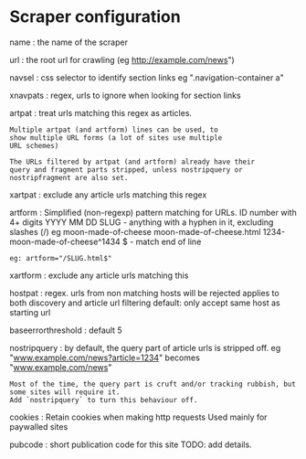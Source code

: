 # Scraper configuration


name
:   the name of the scraper

url
:   the root url for crawling (eg http://example.com/news")

navsel
:   css selector to identify section links
    eg ".navigation-container a"

xnavpats
:   regex, urls to ignore when looking for section links

artpat
:   treat urls matching this regex as articles.

    Multiple artpat (and artform) lines can be used, to
    show multiple URL forms (a lot of sites use multiple
    URL schemes)

    The URLs filtered by artpat (and artform) already have their
    query and fragment parts stripped, unless nostripquery or
    nostripfragment are also set.

xartpat
:   exclude any article urls matching this regex

artform
:   Simplified (non-regexp) pattern matching for URLs.
    ID    number with 4+ digits
    YYYY
    MM
    DD
    SLUG   - anything with a hyphen in it, excluding slashes (/)
             eg moon-made-of-cheese
             moon-made-of-cheese.html
             1234-moon-made-of-cheese^1434
    $      - match end of line

    eg: artform="/SLUG.html$"


xartform
:   exclude any article urls matching this

hostpat
:   regex. urls from non matching hosts will be rejected
    applies to both discovery and article url filtering
    default: only accept same host as starting url

baseerrorthreshold
:   default 5

nostripquery
:   by default, the query part of article urls is stripped off.
    eg "www.example.com/news?article=1234" becomes "www.example.com/news"

    Most of the time, the query part is cruft and/or tracking rubbish, but
    some sites will require it.
    Add `nostripquery` to turn this behaviour off.


cookies
:   Retain cookies when making http requests
    Used mainly for paywalled sites

pubcode
:   short publication code for this site
    TODO: add details.




